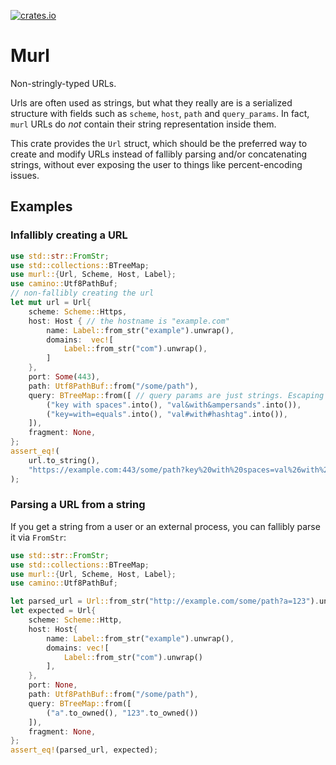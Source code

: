  [<img alt="crates.io" src="https://img.shields.io/crates/v/murl">](https://crates.io/crates/murl)

 # Murl
 Non-stringly-typed URLs.

 Urls are often used as strings, but what they really are is a serialized
 structure with fields such as `scheme`, `host`, `path` and `query_params`.
 In fact, `murl` URLs do _not_ contain their string representation inside them.

 This crate provides the `Url` struct, which should be the preferred
 way to create and modify URLs instead of fallibly parsing and/or concatenating
 strings, without ever exposing the user to things like percent-encoding issues.
 <br>
 ## Examples

 ### Infallibly creating a URL
 ```rust
use std::str::FromStr;
use std::collections::BTreeMap;
use murl::{Url, Scheme, Host, Label};
use camino::Utf8PathBuf;
// non-fallibly creating the url
 let mut url = Url{
     scheme: Scheme::Https,
     host: Host { // the hostname is "example.com"
         name: Label::from_str("example").unwrap(),
         domains:  vec![
             Label::from_str("com").unwrap(),
         ]
     },
     port: Some(443),
     path: Utf8PathBuf::from("/some/path"),
     query: BTreeMap::from([ // query params are just strings. Escaping is done automatically
         ("key with spaces".into(), "val&with&ampersands".into()),
         ("key=with=equals".into(), "val#with#hashtag".into()),
     ]),
     fragment: None,
 };
 assert_eq!(
     url.to_string(),
     "https://example.com:443/some/path?key%20with%20spaces=val%26with%26ampersands&key%3Dwith%3Dequals=val%23with%23hashtag"
 );
```

 ### Parsing a URL from a string
 If you get a string from a user or an external process, you can fallibly parse it via `FromStr`:

 ```rust
 use std::str::FromStr;
 use std::collections::BTreeMap;
 use murl::{Url, Scheme, Host, Label};
 use camino::Utf8PathBuf;

 let parsed_url = Url::from_str("http://example.com/some/path?a=123").unwrap();
 let expected = Url{
     scheme: Scheme::Http,
     host: Host{
         name: Label::from_str("example").unwrap(),
         domains: vec![
             Label::from_str("com").unwrap()
         ],
     },
     port: None,
     path: Utf8PathBuf::from("/some/path"),
     query: BTreeMap::from([
         ("a".to_owned(), "123".to_owned())
     ]),
     fragment: None,
 };
 assert_eq!(parsed_url, expected);
 ```
